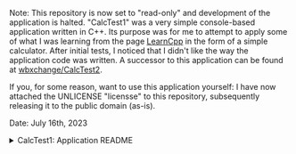 Note: This repository is now set to "read-only" and development of the application is halted.
"CalcTest1" was a very simple console-based application written in C++. Its purpose was for me to attempt to apply some of what I was learning from the page [LearnCpp](https://www.learncpp.com/) in the form of a simple calculator.
After initial tests, I noticed that I didn't like the way the application code was written. A successor to this application can be found at [wbxchange/CalcTest2](https://github.com/wbxchange/CalcTest2).

If you, for some reason, want to use this application yourself: I have now attached the UNLICENSE "licensse" to this repository, subsequently releasing it to the public domain (as-is).

Date: July 16th, 2023

<details>
  <summary>CalcTest1: Application README</summary>

  # CalcTest1

This console-only application contains basic arithmetic functions as a proof-of-learning milestone for myself and is absolutely not intended for production. Release included for testing.

Features:
* Simple 4 choices prompt with user input (through "cin")
* Basic addition (first and second summand)
* Basic subtraction (minuend and subtrahend)
* Basic multiplication (first and second factor)
* Basic division (dividend and divisor)
** To be improved: Currently no consideration for invalid entries
* Error on invalid 4 choice prompt entry through "else" statement
* "cls" echo to system on choice prompt entry confirm ("std:system("cls")" on every "else if" statement for arithmetic functions)
** To be improved: No utilization of functions outside of main

Date of finish: 25.10.2022

UPDATE: Version 1.1

* Added "std:system("pause >NUL")" after the program has finished running. This keeps the Windows console open so that the user can confirm their result. 
* Added string to explain that user input is required for the program to terminate.
* Improved other strings to circumvent user error on feature limitations (such as manual input confirms). 
** This will be improved on a different code base. 
* Added additional comments.
* Source code is now in DEBUG configuration. Release will be available in the RELEASE configuration, as expected.
* In the future, the local time of finish will be included with the date of finish. This version took less than 10 minutes to create.

There will be no further improvements to CalcTest1 after this patch. Any further adjustments made to the program will be released separately on a rewritten code base.
Thank you for understanding.

Date of update finish: 25.10.2022, 19:45 CEST

</details>
